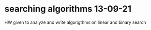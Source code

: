 # searching algorithms 13-09-21

 HW given to analyze and write algorigthms on linear and binary search
